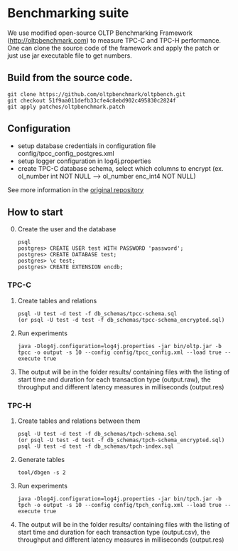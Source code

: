 # Benchmarking suite

We use modified open-source OLTP Benchmarking Framework (http://oltpbenchmark.com) to measure TPC-C and TPC-H performance. One can clone the source code of the framework and apply the patch or just use jar executable file to get numbers. 

## Build from the source code.

```
git clone https://github.com/oltpbenchmark/oltpbench.git 
git checkout 51f9aa011defb33cfe4c8ebd902c495830c2824f
git apply patches/oltpbenchmark.patch
```

## Configuration

* setup database credentials in configuration file config/tpcc_config_postgres.xml 
* setup logger configuration in log4j.properties
* create TPC-C database schema, select which columns to encrypt 
		(ex.   ol_number int NOT NULL -->   ol_number enc_int4 NOT NULL)
 
See more information in the [original repository](https://github.com/oltpbenchmark/oltpbench/wiki/Quickstart)

## How to start

0. Create the user and the database

	```
	psql
	postgres> CREATE USER test WITH PASSWORD 'password';
	postgres> CREATE DATABASE test;
	postgres> \c test;
	postgres> CREATE EXTENSION encdb;
	```

### TPC-C
1. Create tables and relations

	```
	psql -U test -d test -f db_schemas/tpcc-schema.sql
	(or psql -U test -d test -f db_schemas/tpcc-schema_encrypted.sql)
	```

2.  Run experiments

	```
	java -Dlog4j.configuration=log4j.properties -jar bin/oltp.jar -b tpcc -o output -s 10 --config config/tpcc_config.xml --load true --execute true
	```

3. The output will be in the folder results/ containing files with the listing of start time and duration for each transaction type (output.raw), the throughput and different latency measures in milliseconds (output.res)

### TPC-H
1. Create tables and relations between them

	```
	psql -U test -d test -f db_schemas/tpch-schema.sql
	(or psql -U test -d test -f db_schemas/tpch-schema_encrypted.sql)
	psql -U test -d test -f db_schemas/tpch-index.sql
	```

2. Generate tables

	```
	tool/dbgen -s 2
	```

3.  Run experiments

	```
	java -Dlog4j.configuration=log4j.properties -jar bin/tpch.jar -b tpch -o output -s 10 --config config/tpch_config.xml --load true --execute true
	```

4. The output will be in the folder results/ containing files with the listing of start time and duration for each transaction type (output.csv), the throughput and different latency measures in milliseconds (output.res)


